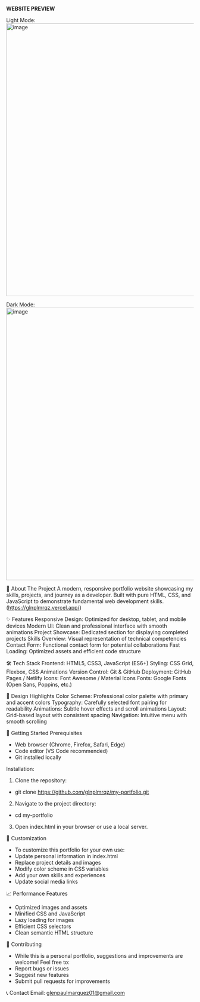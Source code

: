 **WEBSITE PREVIEW**

Light Mode: 
<img width="1366" height="731" alt="image" src="https://github.com/user-attachments/assets/8993b3a8-da33-4ec4-b613-a84eb7af00f4" />

Dark Mode: 
<img width="1366" height="730" alt="image" src="https://github.com/user-attachments/assets/7d042f57-b920-4a9d-a332-00104302bd29" />

🚀 About The Project
A modern, responsive portfolio website showcasing my skills, projects, and journey as a developer. Built with pure HTML, CSS, and JavaScript to demonstrate fundamental web development skills. (https://glnplmrqz.vercel.app/)

✨ Features
Responsive Design: Optimized for desktop, tablet, and mobile devices
Modern UI: Clean and professional interface with smooth animations
Project Showcase: Dedicated section for displaying completed projects
Skills Overview: Visual representation of technical competencies
Contact Form: Functional contact form for potential collaborations
Fast Loading: Optimized assets and efficient code structure

🛠️ Tech Stack
Frontend: HTML5, CSS3, JavaScript (ES6+)
Styling: CSS Grid, Flexbox, CSS Animations
Version Control: Git & GitHub
Deployment: GitHub Pages / Netlify
Icons: Font Awesome / Material Icons
Fonts: Google Fonts (Open Sans, Poppins, etc.)

🎨 Design Highlights
Color Scheme: Professional color palette with primary and accent colors
Typography: Carefully selected font pairing for readability
Animations: Subtle hover effects and scroll animations
Layout: Grid-based layout with consistent spacing
Navigation: Intuitive menu with smooth scrolling

🚀 Getting Started
Prerequisites
- Web browser (Chrome, Firefox, Safari, Edge)
- Code editor (VS Code recommended)
- Git installed locally

Installation:
1. Clone the repository:
- git clone https://github.com/glnplmrqz/my-portfolio.git
2. Navigate to the project directory:
- cd my-portfolio
3. Open index.html in your browser or use a local server.

🔧 Customization
- To customize this portfolio for your own use:
- Update personal information in index.html
- Replace project details and images
- Modify color scheme in CSS variables
- Add your own skills and experiences
- Update social media links

📈 Performance Features
- Optimized images and assets
- Minified CSS and JavaScript
- Lazy loading for images
- Efficient CSS selectors
- Clean semantic HTML structure

🤝 Contributing
- While this is a personal portfolio, suggestions and improvements are welcome! Feel free to:
- Report bugs or issues
- Suggest new features
- Submit pull requests for improvements

📞 Contact
Email: glenpaulmarquez01@gmail.com

